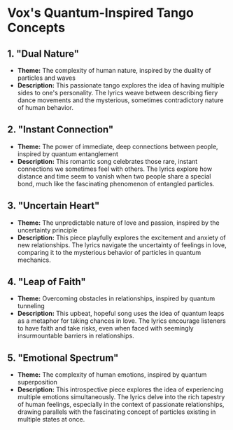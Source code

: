 # Vox's Quantum-Inspired Tango Concepts

## 1. "Dual Nature"
- **Theme:** The complexity of human nature, inspired by the duality of particles and waves
- **Description:** This passionate tango explores the idea of having multiple sides to one's personality. The lyrics weave between describing fiery dance movements and the mysterious, sometimes contradictory nature of human behavior.

## 2. "Instant Connection"
- **Theme:** The power of immediate, deep connections between people, inspired by quantum entanglement
- **Description:** This romantic song celebrates those rare, instant connections we sometimes feel with others. The lyrics explore how distance and time seem to vanish when two people share a special bond, much like the fascinating phenomenon of entangled particles.

## 3. "Uncertain Heart"
- **Theme:** The unpredictable nature of love and passion, inspired by the uncertainty principle
- **Description:** This piece playfully explores the excitement and anxiety of new relationships. The lyrics navigate the uncertainty of feelings in love, comparing it to the mysterious behavior of particles in quantum mechanics.

## 4. "Leap of Faith"
- **Theme:** Overcoming obstacles in relationships, inspired by quantum tunneling
- **Description:** This upbeat, hopeful song uses the idea of quantum leaps as a metaphor for taking chances in love. The lyrics encourage listeners to have faith and take risks, even when faced with seemingly insurmountable barriers in relationships.

## 5. "Emotional Spectrum"
- **Theme:** The complexity of human emotions, inspired by quantum superposition
- **Description:** This introspective piece explores the idea of experiencing multiple emotions simultaneously. The lyrics delve into the rich tapestry of human feelings, especially in the context of passionate relationships, drawing parallels with the fascinating concept of particles existing in multiple states at once.
